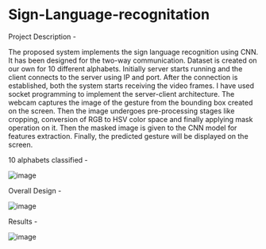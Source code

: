 # Sign-Language-recognitation

Project Description -

The proposed system implements the sign language recognition using CNN. It has been designed for the two-way communication. Dataset is created on our own for 10 different alphabets. Initially server starts running and the client connects to the server using IP and port. After the connection is established, both the system starts receiving the video frames. I have used socket programming to implement the server-client architecture. The webcam captures the image of the gesture from the bounding box created on the screen. Then the image undergoes pre-processing stages like cropping, conversion of RGB to HSV color space and finally applying mask operation on it. Then the masked image is given to the CNN model for features extraction. Finally, the predicted gesture will be displayed on the screen.

10 alphabets classified -

![image](https://user-images.githubusercontent.com/95165705/177188457-aadfb5e5-1c52-48f5-91b3-65c9e1dca6ab.png)


Overall Design -

![image](https://user-images.githubusercontent.com/95165705/177188412-f01848f1-99f7-4590-933d-666ac77622f2.png)


Results -


![image](https://user-images.githubusercontent.com/95165705/177188340-de05b787-c5cf-4d1a-8989-e5afbc6f62a4.png)
